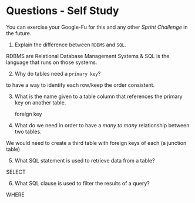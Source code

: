 # Questions - Self Study

You can exercise your Google-Fu for this and any other _Sprint Challenge_ in the future.

1.  Explain the difference between `RDBMS` and `SQL`.

RDBMS are Relational Database Management Systems & SQL is the language that runs on those systems.

2.  Why do tables need a `primary key`?

to have a way to identify each row/keep the order consistent.

3.  What is the name given to a table column that references the primary key
    on another table.

    foreign key

4)  What do we need in order to have a _many to many_ relationship between two
    tables.

We would need to create a third table with foreign keys of each (a junction table)

5.  What SQL statement is used to retrieve data from a table?

SELECT

6.  What SQL clause is used to filter the results of a query?

WHERE
